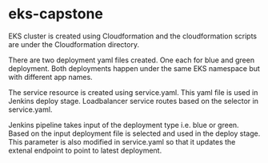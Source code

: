 # eks-capstone

EKS cluster is created using Cloudformation and the cloudformation scripts are under the Cloudformation directory.

There are two deployment yaml files created. One each for blue and green deployment. Both deployments happen under the same EKS namespace but with different app names. 

The service resource is created using service.yaml. This yaml file is used in Jenkins deploy stage. Loadbalancer service routes based on the selector in service.yaml.

Jenkins pipeline takes input of the deployment type i.e. blue or green. Based on the input deployment file is selected and used in the deploy stage. This parameter is also modified in service.yaml so that it updates the extenal endpoint to point to latest deployment.
